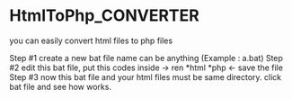 # HtmlToPhp_CONVERTER
you can easily convert html files to php files


 Step #1 
   create a new bat file name can be anything (Example : a.bat)
 Step #2 
   edit this bat file, put this codes inside -> ren *html *php <-  save the file 
 Step #3 
    now this bat file and your html files must be same directory. click bat file and see how works.
